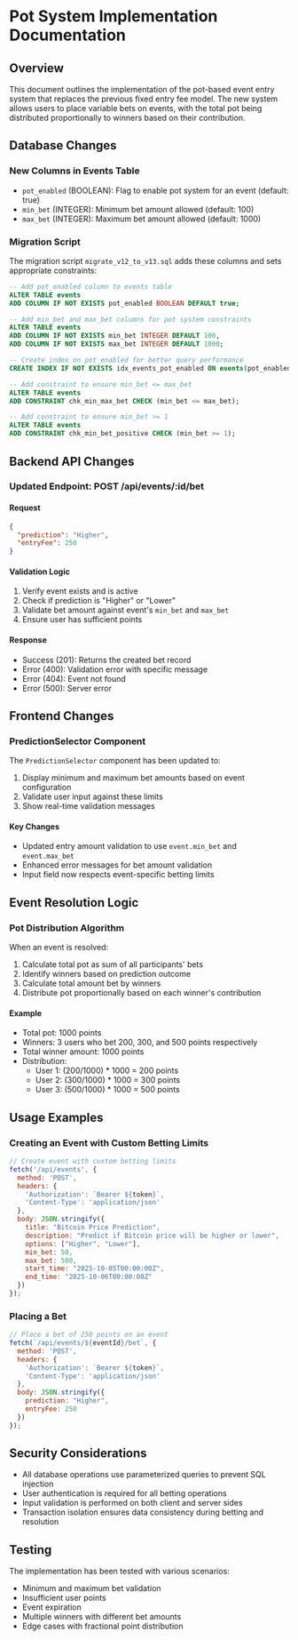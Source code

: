 # Pot System Implementation Documentation

## Overview
This document outlines the implementation of the pot-based event entry system that replaces the previous fixed entry fee model. The new system allows users to place variable bets on events, with the total pot being distributed proportionally to winners based on their contribution.

## Database Changes

### New Columns in Events Table
- `pot_enabled` (BOOLEAN): Flag to enable pot system for an event (default: true)
- `min_bet` (INTEGER): Minimum bet amount allowed (default: 100)
- `max_bet` (INTEGER): Maximum bet amount allowed (default: 1000)

### Migration Script
The migration script `migrate_v12_to_v13.sql` adds these columns and sets appropriate constraints:

```sql
-- Add pot_enabled column to events table
ALTER TABLE events 
ADD COLUMN IF NOT EXISTS pot_enabled BOOLEAN DEFAULT true;

-- Add min_bet and max_bet columns for pot system constraints
ALTER TABLE events 
ADD COLUMN IF NOT EXISTS min_bet INTEGER DEFAULT 100,
ADD COLUMN IF NOT EXISTS max_bet INTEGER DEFAULT 1000;

-- Create index on pot_enabled for better query performance
CREATE INDEX IF NOT EXISTS idx_events_pot_enabled ON events(pot_enabled);

-- Add constraint to ensure min_bet <= max_bet
ALTER TABLE events 
ADD CONSTRAINT chk_min_max_bet CHECK (min_bet <= max_bet);

-- Add constraint to ensure min_bet >= 1
ALTER TABLE events 
ADD CONSTRAINT chk_min_bet_positive CHECK (min_bet >= 1);
```

## Backend API Changes

### Updated Endpoint: POST /api/events/:id/bet

#### Request
```json
{
  "prediction": "Higher",
  "entryFee": 250
}
```

#### Validation Logic
1. Verify event exists and is active
2. Check if prediction is "Higher" or "Lower"
3. Validate bet amount against event's `min_bet` and `max_bet`
4. Ensure user has sufficient points

#### Response
- Success (201): Returns the created bet record
- Error (400): Validation error with specific message
- Error (404): Event not found
- Error (500): Server error

## Frontend Changes

### PredictionSelector Component
The `PredictionSelector` component has been updated to:
1. Display minimum and maximum bet amounts based on event configuration
2. Validate user input against these limits
3. Show real-time validation messages

#### Key Changes
- Updated entry amount validation to use `event.min_bet` and `event.max_bet`
- Enhanced error messages for bet amount validation
- Input field now respects event-specific betting limits

## Event Resolution Logic

### Pot Distribution Algorithm
When an event is resolved:
1. Calculate total pot as sum of all participants' bets
2. Identify winners based on prediction outcome
3. Calculate total amount bet by winners
4. Distribute pot proportionally based on each winner's contribution

#### Example
- Total pot: 1000 points
- Winners: 3 users who bet 200, 300, and 500 points respectively
- Total winner amount: 1000 points
- Distribution:
  - User 1: (200/1000) * 1000 = 200 points
  - User 2: (300/1000) * 1000 = 300 points  
  - User 3: (500/1000) * 1000 = 500 points

## Usage Examples

### Creating an Event with Custom Betting Limits
```javascript
// Create event with custom betting limits
fetch('/api/events', {
  method: 'POST',
  headers: {
    'Authorization': `Bearer ${token}`,
    'Content-Type': 'application/json'
  },
  body: JSON.stringify({
    title: "Bitcoin Price Prediction",
    description: "Predict if Bitcoin price will be higher or lower",
    options: ["Higher", "Lower"],
    min_bet: 50,
    max_bet: 500,
    start_time: "2025-10-05T00:00:00Z",
    end_time: "2025-10-06T00:00:00Z"
  })
});
```

### Placing a Bet
```javascript
// Place a bet of 250 points on an event
fetch(`/api/events/${eventId}/bet`, {
  method: 'POST',
  headers: {
    'Authorization': `Bearer ${token}`,
    'Content-Type': 'application/json'
  },
  body: JSON.stringify({
    prediction: "Higher",
    entryFee: 250
  })
});
```

## Security Considerations
- All database operations use parameterized queries to prevent SQL injection
- User authentication is required for all betting operations
- Input validation is performed on both client and server sides
- Transaction isolation ensures data consistency during betting and resolution

## Testing
The implementation has been tested with various scenarios:
- Minimum and maximum bet validation
- Insufficient user points
- Event expiration
- Multiple winners with different bet amounts
- Edge cases with fractional point distribution